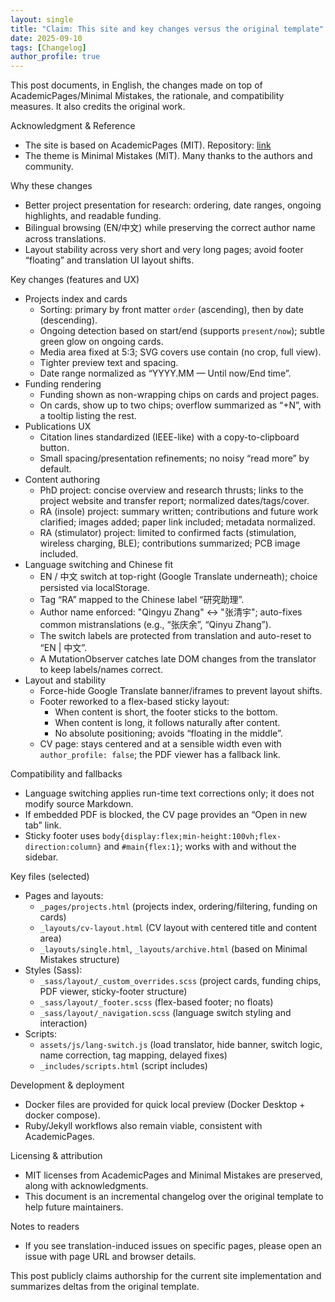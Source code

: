 ```yaml
---
layout: single
title: "Claim: This site and key changes versus the original template"
date: 2025-09-10
tags: [Changelog]
author_profile: true
---
```


This post documents, in English, the changes made on top of AcademicPages/Minimal Mistakes, the rationale, and compatibility measures. It also credits the original work.

Acknowledgment & Reference
- The site is based on AcademicPages (MIT). Repository: [link](https://github.com/academicpages/academicpages.github.io)
- The theme is Minimal Mistakes (MIT). Many thanks to the authors and community.

Why these changes
- Better project presentation for research: ordering, date ranges, ongoing highlights, and readable funding.
- Bilingual browsing (EN/中文) while preserving the correct author name across translations.
- Layout stability across very short and very long pages; avoid footer “floating” and translation UI layout shifts.

Key changes (features and UX)
- Projects index and cards
  - Sorting: primary by front matter `order` (ascending), then by date (descending).
  - Ongoing detection based on start/end (supports `present/now`); subtle green glow on ongoing cards.
  - Media area fixed at 5:3; SVG covers use contain (no crop, full view).
  - Tighter preview text and spacing.
  - Date range normalized as “YYYY.MM — Until now/End time”.
- Funding rendering
  - Funding shown as non-wrapping chips on cards and project pages.
  - On cards, show up to two chips; overflow summarized as “+N”, with a tooltip listing the rest.
- Publications UX
  - Citation lines standardized (IEEE-like) with a copy-to-clipboard button.
  - Small spacing/presentation refinements; no noisy “read more” by default.
- Content authoring
  - PhD project: concise overview and research thrusts; links to the project website and transfer report; normalized dates/tags/cover.
  - RA (insole) project: summary written; contributions and future work clarified; images added; paper link included; metadata normalized.
  - RA (stimulator) project: limited to confirmed facts (stimulation, wireless charging, BLE); contributions summarized; PCB image included.
- Language switching and Chinese fit
  - EN / 中文 switch at top-right (Google Translate underneath); choice persisted via localStorage.
  - Tag “RA” mapped to the Chinese label “研究助理”.
  - Author name enforced: "Qingyu Zhang" ↔ "张清宇"; auto-fixes common mistranslations (e.g., “张庆余”, “Qinyu Zhang”).
  - The switch labels are protected from translation and auto-reset to “EN | 中文”.
  - A MutationObserver catches late DOM changes from the translator to keep labels/names correct.
- Layout and stability
  - Force-hide Google Translate banner/iframes to prevent layout shifts.
  - Footer reworked to a flex-based sticky layout:
    - When content is short, the footer sticks to the bottom.
    - When content is long, it follows naturally after content.
    - No absolute positioning; avoids “floating in the middle”.
  - CV page: stays centered and at a sensible width even with `author_profile: false`; the PDF viewer has a fallback link.

Compatibility and fallbacks
- Language switching applies run-time text corrections only; it does not modify source Markdown.
- If embedded PDF is blocked, the CV page provides an “Open in new tab” link.
- Sticky footer uses `body{display:flex;min-height:100vh;flex-direction:column}` and `#main{flex:1}`; works with and without the sidebar.

Key files (selected)
- Pages and layouts:
  - `_pages/projects.html` (projects index, ordering/filtering, funding on cards)
  - `_layouts/cv-layout.html` (CV layout with centered title and content area)
  - `_layouts/single.html`, `_layouts/archive.html` (based on Minimal Mistakes structure)
- Styles (Sass):
  - `_sass/layout/_custom_overrides.scss` (project cards, funding chips, PDF viewer, sticky-footer structure)
  - `_sass/layout/_footer.scss` (flex-based footer; no floats)
  - `_sass/layout/_navigation.scss` (language switch styling and interaction)
- Scripts:
  - `assets/js/lang-switch.js` (load translator, hide banner, switch logic, name correction, tag mapping, delayed fixes)
  - `_includes/scripts.html` (script includes)

Development & deployment
- Docker files are provided for quick local preview (Docker Desktop + docker compose).
- Ruby/Jekyll workflows also remain viable, consistent with AcademicPages.

Licensing & attribution
- MIT licenses from AcademicPages and Minimal Mistakes are preserved, along with acknowledgments.
- This document is an incremental changelog over the original template to help future maintainers.

Notes to readers
- If you see translation-induced issues on specific pages, please open an issue with page URL and browser details.

This post publicly claims authorship for the current site implementation and summarizes deltas from the original template.
